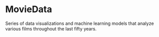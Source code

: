 # MovieData
Series of data visualizations and machine learning models that analyze various films throughout the last fifty years.
